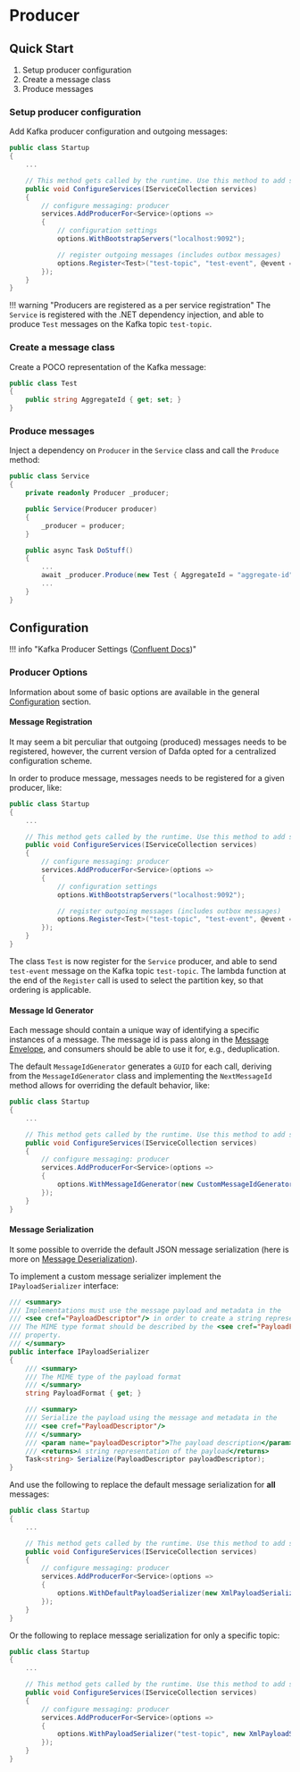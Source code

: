# Producer

## Quick Start

1. Setup producer configuration
2. Create a message class
3. Produce messages

### Setup producer configuration

Add Kafka producer configuration and outgoing messages:

```csharp
public class Startup
{
    ...

    // This method gets called by the runtime. Use this method to add services to the container.
    public void ConfigureServices(IServiceCollection services)
    {
        // configure messaging: producer
        services.AddProducerFor<Service>(options =>
        {
            // configuration settings
            options.WithBootstrapServers("localhost:9092");

            // register outgoing messages (includes outbox messages)
            options.Register<Test>("test-topic", "test-event", @event => @event.AggregateId);
        });
    }
}
```

!!! warning "Producers are registered as a per service registration"
    The `Service` is registered with the .NET dependency injection, and able to produce `Test` messages on the Kafka topic `test-topic`.

### Create a message class

Create a POCO representation of the Kafka message:

```csharp
public class Test
{
    public string AggregateId { get; set; }
}
```

### Produce messages

Inject a dependency on `Producer` in the `Service` class and call the `Produce` method:

```csharp
public class Service
{
    private readonly Producer _producer;

    public Service(Producer producer)
    {
        _producer = producer;
    }

    public async Task DoStuff()
    {
        ...
        await _producer.Produce(new Test { AggregateId = "aggregate-id" });
        ...
    }
}
```

## Configuration

!!! info "Kafka Producer Settings ([Confluent Docs](https://docs.confluent.io/current/installation/configuration/producer-configs.html))"

### Producer Options

Information about some of basic options are available in the general [Configuration](/configuration) section.

#### Message Registration

It may seem a bit perculiar that outgoing (produced) messages needs to be registered, however, the current version of Dafda opted for a centralized configuration scheme.

In order to produce message, messages needs to be registered for a given producer, like:

```csharp
public class Startup
{
    ...

    // This method gets called by the runtime. Use this method to add services to the container.
    public void ConfigureServices(IServiceCollection services)
    {
        // configure messaging: producer
        services.AddProducerFor<Service>(options =>
        {
            // configuration settings
            options.WithBootstrapServers("localhost:9092");

            // register outgoing messages (includes outbox messages)
            options.Register<Test>("test-topic", "test-event", @event => @event.AggregateId);
        });
    }
}
```

The class `Test` is now register for the `Service` producer, and able to send `test-event` message on the Kafka topic `test-topic`. The lambda function at the end of the `Register` call
is used to select the partition key, so that ordering is applicable.

#### Message Id Generator

Each message should contain a unique way of identifying a specific instances of a message. The message id is pass along in the [Message Envelope](/messages/#message-envelope), and consumers should be able to use it for, e.g., deduplication.

The default `MessageIdGenerator` generates a `GUID` for each call, deriving from the `MessageIdGenerator` class and implementing the `NextMessageId` method allows for overriding the default behavior, like:

```csharp
public class Startup
{
    ...

    // This method gets called by the runtime. Use this method to add services to the container.
    public void ConfigureServices(IServiceCollection services)
    {
        // configure messaging: producer
        services.AddProducerFor<Service>(options =>
        {
            options.WithMessageIdGenerator(new CustomMessageIdGenerator());
        });
    }
}
```

#### Message Serialization

It some possible to override the default JSON message serialization (here is more on [Message Deserialization](/consumer/#message-deserialization)).

To implement a custom message serializer implement the `IPayloadSerializer` interface:

```csharp
/// <summary>
/// Implementations must use the message payload and metadata in the
/// <see cref="PayloadDescriptor"/> in order to create a string representation.
/// The MIME type format should be described by the <see cref="PayloadFormat"/>
/// property. 
/// </summary>
public interface IPayloadSerializer
{
    /// <summary>
    /// The MIME type of the payload format
    /// </summary>
    string PayloadFormat { get; }

    /// <summary>
    /// Serialize the payload using the message and metadata in the
    /// <see cref="PayloadDescriptor"/>
    /// </summary>
    /// <param name="payloadDescriptor">The payload description</param>
    /// <returns>A string representation of the payload</returns>
    Task<string> Serialize(PayloadDescriptor payloadDescriptor);
}
```

And use the following to replace the default message serialization for __all__ messages:

```csharp
public class Startup
{
    ...

    // This method gets called by the runtime. Use this method to add services to the container.
    public void ConfigureServices(IServiceCollection services)
    {
        // configure messaging: producer
        services.AddProducerFor<Service>(options =>
        {
            options.WithDefaultPayloadSerializer(new XmlPayloadSerializer());
        });
    }
}
```

Or the following to replace message serialization for only a specific topic:

```csharp
public class Startup
{
    ...

    // This method gets called by the runtime. Use this method to add services to the container.
    public void ConfigureServices(IServiceCollection services)
    {
        // configure messaging: producer
        services.AddProducerFor<Service>(options =>
        {
            options.WithPayloadSerializer("test-topic", new XmlPayloadSerializer());
        });
    }
}
```
